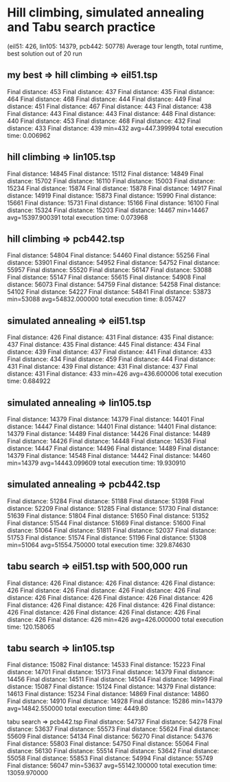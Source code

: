 # Hill climbing, simulated annealing and Tabu search practice
(eil51: 426, lin105: 14379, pcb442: 50778) 
Average tour length, total runtime, best solution out of 20 run

my best =>
hill climbing => eil51.tsp
---------------------
Final distance: 453
Final distance: 437
Final distance: 435
Final distance: 464
Final distance: 468
Final distance: 444
Final distance: 449
Final distance: 451
Final distance: 467
Final distance: 443
Final distance: 438
Final distance: 443
Final distance: 443
Final distance: 448
Final distance: 440
Final distance: 453
Final distance: 468
Final distance: 432
Final distance: 433
Final distance: 439
min=432 avg=447.399994
total execution time: 0.006962


hill climbing => lin105.tsp
---------------------
Final distance: 14845
Final distance: 15112
Final distance: 14849
Final distance: 15702
Final distance: 16110
Final distance: 15003
Final distance: 15234
Final distance: 15874
Final distance: 15878
Final distance: 14917
Final distance: 14919
Final distance: 15873
Final distance: 15990
Final distance: 15661
Final distance: 15731
Final distance: 15166
Final distance: 16100
Final distance: 15324
Final distance: 15203
Final distance: 14467
min=14467 avg=15397.900391
total execution time: 0.073968

hill climbing => pcb442.tsp
---------------------
Final distance: 54804
Final distance: 54460
Final distance: 55256
Final distance: 53901
Final distance: 54952
Final distance: 54752
Final distance: 55957
Final distance: 55520
Final distance: 56147
Final distance: 53088
Final distance: 55147
Final distance: 55615
Final distance: 54908
Final distance: 56073
Final distance: 54759
Final distance: 54258
Final distance: 54102
Final distance: 54227
Final distance: 54841
Final distance: 53873
min=53088 avg=54832.000000
total execution time: 8.057427


simulated annealing => eil51.tsp
---------------------
Final distance: 426
Final distance: 431
Final distance: 435
Final distance: 437
Final distance: 435
Final distance: 445
Final distance: 434
Final distance: 439
Final distance: 437
Final distance: 441
Final distance: 433
Final distance: 434
Final distance: 459
Final distance: 444
Final distance: 431
Final distance: 439
Final distance: 431
Final distance: 437
Final distance: 431
Final distance: 433
min=426 avg=436.600006
total execution time: 0.684922

simulated annealing => lin105.tsp
---------------------
Final distance: 14379
Final distance: 14379
Final distance: 14401
Final distance: 14447
Final distance: 14401
Final distance: 14401
Final distance: 14379
Final distance: 14489
Final distance: 14426
Final distance: 14489
Final distance: 14426
Final distance: 14448
Final distance: 14536
Final distance: 14447
Final distance: 14496
Final distance: 14489
Final distance: 14379
Final distance: 14548
Final distance: 14442
Final distance: 14460
min=14379 avg=14443.099609
total execution time: 19.930910


simulated annealing => pcb442.tsp
---------------------
Final distance: 51284
Final distance: 51188
Final distance: 51398
Final distance: 52209
Final distance: 51285
Final distance: 51730
Final distance: 51639
Final distance: 51804
Final distance: 51650
Final distance: 51352
Final distance: 51544
Final distance: 51669
Final distance: 51600
Final distance: 51064
Final distance: 51811
Final distance: 52037
Final distance: 51753
Final distance: 51574
Final distance: 51196
Final distance: 51308
min=51064 avg=51554.750000
total execution time: 329.874630


tabu search => eil51.tsp with 500,000 run
---------------------
Final distance: 426
Final distance: 426
Final distance: 426
Final distance: 426
Final distance: 426
Final distance: 426
Final distance: 426
Final distance: 426
Final distance: 426
Final distance: 426
Final distance: 426
Final distance: 426
Final distance: 426
Final distance: 426
Final distance: 426
Final distance: 426
Final distance: 426
Final distance: 426
Final distance: 426
Final distance: 426
min=426 avg=426.000000
total execution time: 120.158065

tabu search => lin105.tsp
---------------------------
Final distance: 15082
Final distance: 14533
Final distance: 15223
Final distance: 14701
Final distance: 15173
Final distance: 14379
Final distance: 14456
Final distance: 14511
Final distance: 14504
Final distance: 14999
Final distance: 15087
Final distance: 15124
Final distance: 14379
Final distance: 14613
Final distance: 15234
Final distance: 14869
Final distance: 14860
Final distance: 14910
Final distance: 14928
Final distance: 15286
min=14379 avg=14842.550000
total execution time: 4449.80

tabu search => pcb442.tsp
Final distance: 54737
Final distance: 54278
Final distance: 53637
Final distance: 55573
Final distance: 55624
Final distance: 55609
Final distance: 54134
Final distance: 56270
Final distance: 54376
Final distance: 55803
Final distance: 54750
Final distance: 55064
Final distance: 56130
Final distance: 55514
Final distance: 53642
Final distance: 55058
Final distance: 55853
Final distance: 54994
Final distance: 55749
Final distance: 56047
min=53637 avg=55142.100000
total execution time: 13059.970000
